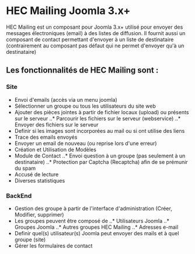  # HEC Mailing Joomla 3.x+ 

HEC Mailing est un composant pour Joomla 3.x+ utilisé pour envoyer des messages électroniques (email) à des listes de diffusion. Il fournit aussi un composant de contact permettant d'envoyer à un liste de destinataire (contrairement au composant pas défaut qui ne permet d'envoyer qu'à un destinataire)

## Les fonctionnalités de HEC Mailing sont :
### Site
* Envoi d'emails (accès via un menu joomla)
* Sélectionner un groupe ou tous les utilisateurs du site web
* Ajouter des pièces jointes à partir de fichier locaux (upload) ou présents sur le serveur
..* Parcourir les fichiers sur le serveur (webservice)
..* Envoyer des fichiers sur le serveur
* Definir si les images sont incorporées au mail ou si ont utilise des liens
* Trace des emails envoyés
* Envoyer un email de nouveau (ou reprise lors d'une erreur)
* Création et Utilisation de Modèles
* Module de Contact
..* Envoi question à un groupe (pas seulement à un destinataire)
..* Protection par Captcha (Recaptcha) afin de se prémunir du spam
* Accusé de lecture
* Diverses statistiques

### BackEnd
* Gestion des groupe à partir de l'interface d'administration (Créer, Modifier, supprimer)
* Les groupes peuvent être composé de 
..* Utilisateurs Joomla 
..* Groupes Joomla 
..* Autres groupes HEC Mailing 
..* Adresses e-mail
* Definir quel(s) utilisateur(s) Joomla peut envoyer des mails et à quel groupe (site)
* Gérer les formulaires de contact
